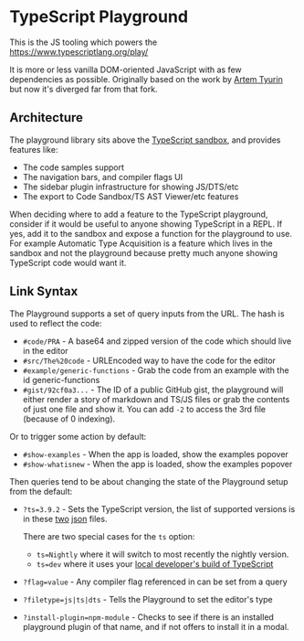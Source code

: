 # TypeScript Playground

This is the JS tooling which powers the https://www.typescriptlang.org/play/

It is more or less vanilla DOM-oriented JavaScript with as few dependencies as possible. Originally based on the
work by [Artem Tyurin](https://github.com/agentcooper/typescript-play) but now it's diverged far from that fork.

## Architecture

The playground library sits above the [TypeScript sandbox](../sandbox), and provides features like:

- The code samples support
- The navigation bars, and compiler flags UI
- The sidebar plugin infrastructure for showing JS/DTS/etc
- The export to Code Sandbox/TS AST Viewer/etc features

When deciding where to add a feature to the TypeScript playground, consider if it would be useful to anyone showing
TypeScript in a REPL. If yes, add it to the sandbox and expose a function for the playground to use. For example
Automatic Type Acquisition is a feature which lives in the sandbox and not the playground because pretty much anyone showing TypeScript code would want it.

## Link Syntax

The Playground supports a set of query inputs from the URL. The hash is used to reflect the code:

- `#code/PRA` - A base64 and zipped version of the code which should live in the editor
- `#src/The%20code` - URLEncoded way to have the code for the editor
- `#example/generic-functions` - Grab the code from an example with the id generic-functions
- `#gist/92cf0a3...` - The ID of a public GitHub gist, the playground will either render a story of markdown and TS/JS files or grab the contents of just one file and show it. You can add `-2` to access the 3rd file (because of 0 indexing).

Or to trigger some action by default:

- `#show-examples` - When the app is loaded, show the examples popover
- `#show-whatisnew` - When the app is loaded, show the examples popover

Then queries tend to be about changing the state of the Playground setup from the default:

- `?ts=3.9.2` - Sets the TypeScript version, the list of supported versions is in these [two](https://typescript.azureedge.net/indexes/pre-releases.json) [json](https://typescript.azureedge.net/indexes/releases.json) files.

  There are two special cases for the `ts` option:

  - `ts=Nightly` where it will switch to most recently the nightly version.
  - `ts=dev` where it uses your [local developer's build of TypeScript](https://github.com/microsoft/TypeScript/blob/main/scripts/createPlaygroundBuild.js)

- `?flag=value` - Any compiler flag referenced in can be set from a query
- `?filetype=js|ts|dts` - Tells the Playground to set the editor's type
- `?install-plugin=npm-module` - Checks to see if there is an installed playground plugin of that name, and if not offers to install it in a modal.
